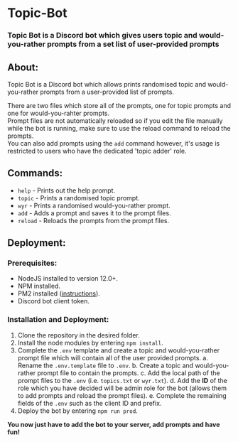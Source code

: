 # Topic-Bot

### Topic Bot is a Discord bot which gives users topic and would-you-rather prompts from a set list of user-provided prompts


## About:

Topic Bot is a Discord bot which allows prints randomised topic and would-you-rather prompts from a user-provided list of prompts.  

There are two files which store all of the prompts, one for topic prompts and one for would-you-rahter prompts.  
Prompt files are not automatically reloaded so if you edit the file manually while the bot is running, make sure to use the reload command to reload the prompts.  
You can also add prompts using the `add` command however, it's usage is restricted to users who have the dedicated 'topic adder' role.

## Commands:

- `help` - Prints out the help prompt.
- `topic` - Prints a randomised topic prompt.
- `wyr` - Prints a randomised would-you-rather prompt.
- `add` - Adds a prompt and saves it to the prompt files.
- `reload` - Reloads the prompts from the prompt files.

## Deployment:

### Prerequisites: 
- NodeJS installed to version 12.0+.
- NPM installed.
- PM2 installed ([instructions](https://pm2.keymetrics.io/docs/usage/quick-start/)).
- Discord bot client token.

### Installation and Deployment:
1. Clone the repository in the desired folder.
2. Install the node modules by entering `npm install`.
3. Complete the `.env` template and create a topic and would-you-rather prompt file which will contain all of the user provided prompts.
    a. Rename the `.env.template` file to `.env`.
    b. Create a topic and would-you-rather prompt file to contain the prompts.
    c. Add the local path of the prompt files to the `.env` (i.e. `topics.txt` or `wyr.txt`).
    d. Add the **ID** of the role which you have decided will be admin role for the bot (allows them to add prompts and reload the prompt files).
    e. Complete the remaining fields of the `.env` such as the client ID and prefix.
4. Deploy the bot by entering `npm run prod`.

**You now just have to add the bot to your server, add prompts and have fun!**